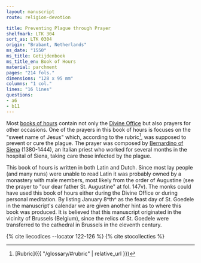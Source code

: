 ```yaml
---
layout: manuscript
route: religion-devotion

title: Preventing Plague through Prayer
shelfmark: LTK 304
sort_as: LTK 0304
origin: "Brabant, Netherlands"
ms_date: "1550"
ms_title: Getijdenboek
ms_title_en: Book of Hours
material: parchment
pages: "214 fols."
dimensions: "128 x 95 mm"
columns: "1 col."
lines: "16 lines"
questions:
- a6
- b11
---
```


Most [books of hours](https://en.wikipedia.org/wiki/Book_of_hours)
contain not only the [Divine
Office](https://en.wikipedia.org/wiki/Liturgy_of_the_Hours) but also
prayers for other occasions. One of the prayers in this book of hours is
focuses on the "sweet name of Jesus" which, according to the rubric[^1],
was supposed to prevent or cure the plague. The prayer was composed by
[Bernardino of Siena](https://en.wikipedia.org/wiki/Bernardino_of_Siena)
(1380-1444), an Italian priest who worked for several months in the
hospital of Siena, taking care those infected by the plague.

This book of hours is written in both Latin and Dutch. Since most lay
people (and many nuns) were unable to read Latin it was probably owned
by a monastery with male members, most likely from the order of
Augustine (see the prayer to "our dear father St. Augustine" at fol. <span data-fol="147v" class="fref">147v</span>). The monks could have used this book of hours either during the
Divine Office or during personal meditation. By listing January 8^th^ as
the feast day of St. Goedele in the manuscript's calendar we are given
another hint as to where this book was produced. It is believed that
this manuscript originated in the vicinity of Brussels (Belgium), since
the relics of St. Goedele were transferred to the cathedral in Brussels
in the eleventh century.

[^1]: [Rubric]({{ "/glossary/#rubric" | relative_url }})

{% cite liecodices --locator 122-126 %}
{% cite stocollecties %}